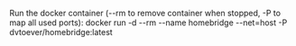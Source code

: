 Run the docker container (--rm to remove container when stopped, -P to map all used ports):
docker run -d --rm --name homebridge --net=host -P dvtoever/homebridge:latest
